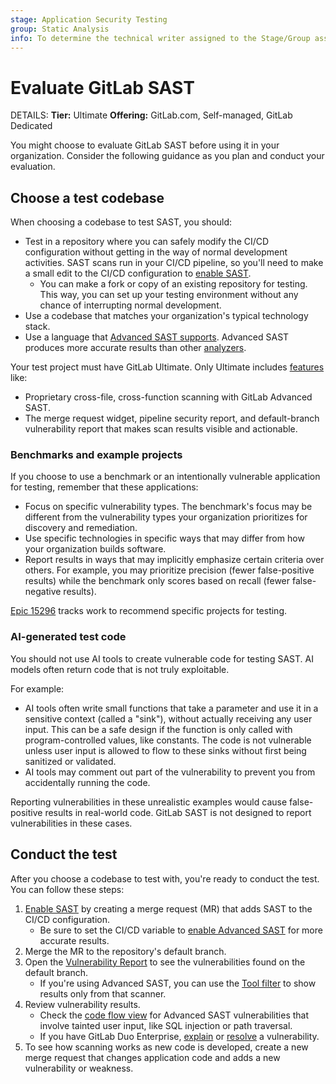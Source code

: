 ```yaml
---
stage: Application Security Testing
group: Static Analysis
info: To determine the technical writer assigned to the Stage/Group associated with this page, see https://handbook.gitlab.com/handbook/product/ux/technical-writing/#assignments
---
```


# Evaluate GitLab SAST

DETAILS:
**Tier:** Ultimate
**Offering:** GitLab.com, Self-managed, GitLab Dedicated

You might choose to evaluate GitLab SAST before using it in your organization.
Consider the following guidance as you plan and conduct your evaluation.

## Choose a test codebase

When choosing a codebase to test SAST, you should:

- Test in a repository where you can safely modify the CI/CD configuration without getting in the way of normal development activities.
  SAST scans run in your CI/CD pipeline, so you'll need to make a small edit to the CI/CD configuration to [enable SAST](index.md#configuration).
  - You can make a fork or copy of an existing repository for testing. This way, you can set up your testing environment without any chance of interrupting normal development.
- Use a codebase that matches your organization's typical technology stack.
- Use a language that [Advanced SAST supports](gitlab_advanced_sast.md#supported-languages).
  Advanced SAST produces more accurate results than other [analyzers](analyzers.md).

Your test project must have GitLab Ultimate. Only Ultimate includes [features](index.md#features) like:

- Proprietary cross-file, cross-function scanning with GitLab Advanced SAST.
- The merge request widget, pipeline security report, and default-branch vulnerability report that makes scan results visible and actionable.

### Benchmarks and example projects

If you choose to use a benchmark or an intentionally vulnerable application for testing, remember that these applications:

- Focus on specific vulnerability types.
  The benchmark's focus may be different from the vulnerability types your organization prioritizes for discovery and remediation.
- Use specific technologies in specific ways that may differ from how your organization builds software.
- Report results in ways that may implicitly emphasize certain criteria over others.
  For example, you may prioritize precision (fewer false-positive results) while the benchmark only scores based on recall (fewer false-negative results).

[Epic 15296](https://gitlab.com/groups/gitlab-org/-/epics/15296) tracks work to recommend specific projects for testing.

### AI-generated test code

You should not use AI tools to create vulnerable code for testing SAST.
AI models often return code that is not truly exploitable.

For example:

- AI tools often write small functions that take a parameter and use it in a sensitive context (called a "sink"), without actually receiving any user input.
  This can be a safe design if the function is only called with program-controlled values, like constants.
  The code is not vulnerable unless user input is allowed to flow to these sinks without first being sanitized or validated.
- AI tools may comment out part of the vulnerability to prevent you from accidentally running the code.

Reporting vulnerabilities in these unrealistic examples would cause false-positive results in real-world code.
GitLab SAST is not designed to report vulnerabilities in these cases.

## Conduct the test

After you choose a codebase to test with, you're ready to conduct the test. You can follow these steps:

1. [Enable SAST](index.md#configuration) by creating a merge request (MR) that adds SAST to the CI/CD configuration.
   - Be sure to set the CI/CD variable to [enable Advanced SAST](gitlab_advanced_sast.md#enable-advanced-sast-scanning) for more accurate results.
1. Merge the MR to the repository's default branch.
1. Open the [Vulnerability Report](../vulnerability_report/index.md) to see the vulnerabilities found on the default branch.
   - If you're using Advanced SAST, you can use the [Tool filter](../vulnerability_report/index.md#tool-filter) to show results only from that scanner.
1. Review vulnerability results.
   - Check the [code flow view](../vulnerabilities/index.md#vulnerability-code-flow) for Advanced SAST vulnerabilities that involve tainted user input, like SQL injection or path traversal.
   - If you have GitLab Duo Enterprise, [explain](../vulnerabilities/index.md#explaining-a-vulnerability) or [resolve](../vulnerabilities/index.md#resolve-a-vulnerability) a vulnerability.
1. To see how scanning works as new code is developed, create a new merge request that changes application code and adds a new vulnerability or weakness.
